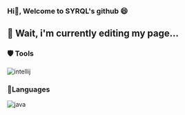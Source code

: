 ### Hi👋, Welcome to SYRQL's github 😄

## 💬 Wait, i'm currently editing my page...

### 🛡️ Tools

![intellij](https://user-images.githubusercontent.com/41534598/108598823-4da3d700-7390-11eb-968a-4a2c9352a73d.png)

### 📡Languages

![java](https://user-images.githubusercontent.com/41534598/108598814-3ebd2480-7390-11eb-95eb-846d1fbdeba5.png)


<!--
**Syrql/SYRQL** is a ✨ _special_ ✨ repository because its `README.md` (this file) appears on your GitHub profile.

Here are some ideas to get you started:

- 🔭 I’m currently working on ...
- 🌱 I’m currently learning ...
- 👯 I’m looking to collaborate on ...
- 🤔 I’m looking for help with ...
- 💬 Ask me about ...
- 📫 How to reach me: ...
- 😄 Pronouns: ...
- ⚡ Fun fact: ...
-->
 
